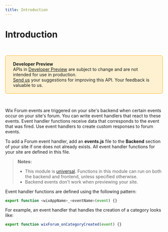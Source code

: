```yaml
---
title: Introduction
---
```


# Introduction

&nbsp;

<div style="background-color: #FEF1D1; padding: 18px 24px; border-radius: 6px; border: 1px solid #FDB10C; box-sizing: border-box; display: inline-block">
    <b>Developer Preview</b>
    <br/>
    <span>APIs in <a href="https://www.wix.com/velo/reference/api-overview/developer-preview">Developer Preview</a> are subject to change and are not intended for use in production.<br/><a href="mailto:velo-preview-feedback@wix.com">Send us</a> your suggestions for improving this API. Your feedback is valuable to us.</span>
</div>

&nbsp;


Wix Forum events are triggered on your site's backend when certain events occur on your site's forum.
You can write event handlers that react to these events. Event handler functions receive data
that corresponds to the event that was fired. Use event handlers to create custom responses
to forum events. 

To add a Forum event handler, add an **events.js** file to the **Backend** section of your site
if one does not already exists. All event handler functions for your site are defined in this
file. 


> **Notes:**
> - This module is [universal](https://support.wix.com/https://www.wix.com/velo/reference/api-overview/api-versions#universal-modules). Functions in this module can run on both the backend and frontend, unless specified otherwise.
> - Backend events don't work when previewing your site.


Event handler functions are defined using the following pattern:
```javascript
export function <wixAppName>_<eventName>(event) {}
```

For example, an event handler that handles the creation of a category looks like:
```javascript
export function wixForum_onCategoryCreated(event) {}
```